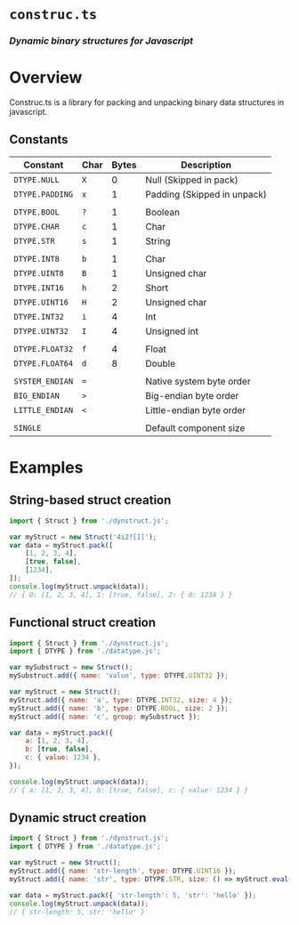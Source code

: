 # `construc.ts`
### *Dynamic binary structures for Javascript*

# Overview

Construc.ts is a library for packing and unpacking binary data structures in javascript.

## Constants
| Constant       | Char | Bytes | Description
|----------------|------|-------|------------
|    `DTYPE.NULL`|  `X` | 0 | Null (Skipped in pack)
| `DTYPE.PADDING`|  `x` | 1 | Padding (Skipped in unpack)
|                |      |   |
|    `DTYPE.BOOL`|  `?` | 1 | Boolean
|    `DTYPE.CHAR`|  `c` | 1 | Char
|     `DTYPE.STR`|  `s` | 1 | String
|                |      |   |
|    `DTYPE.INT8`|  `b` | 1 | Char
|   `DTYPE.UINT8`|  `B` | 1 | Unsigned char
|   `DTYPE.INT16`|  `h` | 2 | Short
|  `DTYPE.UINT16`|  `H` | 2 | Unsigned char
|   `DTYPE.INT32`|  `i` | 4 | Int
|  `DTYPE.UINT32`|  `I` | 4 | Unsigned int
|                |      |   |
| `DTYPE.FLOAT32`|  `f` | 4 | Float
| `DTYPE.FLOAT64`|  `d` | 8 | Double
|                |      |   |
| `SYSTEM_ENDIAN`|  `=` |   | Native system byte order
|    `BIG_ENDIAN`|  `>` |   | Big-endian byte order
| `LITTLE_ENDIAN`|  `<` |   | Little-endian byte order
|                |      |   |
|        `SINGLE`|      |   | Default component size


# Examples

## String-based struct creation
```js
import { Struct } from './dynstruct.js';

var myStruct = new Struct('4i2?[I]');
var data = myStruct.pack([
	[1, 2, 3, 4],
	[true, false],
	[1234],
]);
console.log(myStruct.unpack(data));
// { 0: [1, 2, 3, 4], 1: [true, false], 2: { 0: 1234 } }
```

## Functional struct creation
```js
import { Struct } from './dynstruct.js';
import { DTYPE } from './datatype.js';

var mySubstruct = new Struct();
mySubstruct.add({ name: 'value', type: DTYPE.UINT32 });

var myStruct = new Struct();
myStruct.add({ name: 'a', type: DTYPE.INT32, size: 4 });
myStruct.add({ name: 'b', type: DTYPE.BOOL, size: 2 });
myStruct.add({ name: 'c', group: mySubstruct });

var data = myStruct.pack({
	a: [1, 2, 3, 4],
	b: [true, false],
	c: { value: 1234 },
});

console.log(myStruct.unpack(data));
// { a: [1, 2, 3, 4], b: [true, false], c: { value: 1234 } }
```

## Dynamic struct creation
```js
import { Struct } from './dynstruct.js';
import { DTYPE } from './datatype.js';

var myStruct = new Struct();
myStruct.add({ name: 'str-length', type: DTYPE.UINT16 });
myStruct.add({ name: 'str', type: DTYPE.STR, size: () => myStruct.eval('str-length') });

var data = myStruct.pack({ 'str-length': 5, 'str': 'hello' });
console.log(myStruct.unpack(data));
// { str-length: 5, str: 'hello' }
```